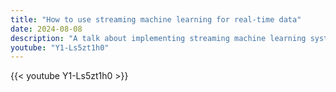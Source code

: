 ```yaml
---
title: "How to use streaming machine learning for real-time data"
date: 2024-08-08
description: "A talk about implementing streaming machine learning systems for processing real-time data."
youtube: "Y1-Ls5zt1h0"
---
```


{{< youtube Y1-Ls5zt1h0 >}}